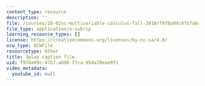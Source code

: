 ```yaml
---
content_type: resource
description: ''
file: /courses/18-02sc-multivariable-calculus-fall-2010/f978a99c47b7a6d6f7ca954a78eae9f1_SgJo7_4mp6w.srt
file_type: application/x-subrip
learning_resource_types: []
license: https://creativecommons.org/licenses/by-nc-sa/4.0/
ocw_type: OCWFile
resourcetype: Other
title: 3play caption file
uid: f978a99c-47b7-a6d6-f7ca-954a78eae9f1
video_metadata:
  youtube_id: null
---
```

